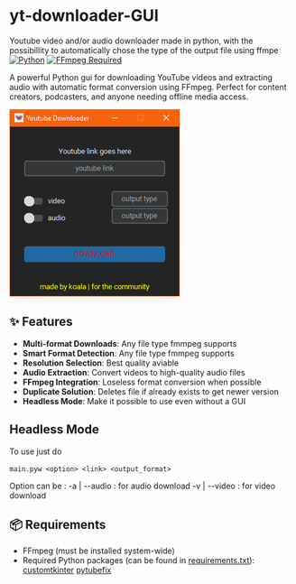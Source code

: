 # yt-downloader-GUI
Youtube video and/or audio downloader made in python, with the possibillity to automatically chose the type of the output file using ffmpe
[![Python](https://img.shields.io/badge/Python-3776AB?logo=python&logoColor=fff)](https://python.org)
[![FFmpeg Required](https://img.shields.io/badge/FFmpeg-Required-orange.svg)](https://ffmpeg.org)

A powerful Python gui for downloading YouTube videos and extracting audio with automatic format conversion using FFmpeg. Perfect for content creators, podcasters, and anyone needing offline media access.

![Demo](https://github.com/Koala-cod/yt-downloader-GUI/blob/main/preview.png)

## ✨ Features

- **Multi-format Downloads**: Any file type fmmpeg supports
- **Smart Format Detection**: Any file type fmmpeg supports
- **Resolution Selection**: Best quality aviable
- **Audio Extraction**: Convert videos to high-quality audio files
- **FFmpeg Integration**: Loseless format conversion when possible
- **Duplicate Solution**: Deletes file if already exists to get newer version
- **Headless Mode**: Make it possible to use even without a GUI

## Headless Mode

To use just do
```
main.pyw <option> <link> <output_format>
```
Option can be :
-a | --audio : for audio download
-v | --video : for video download

## 📦 Requirements

- FFmpeg (must be installed system-wide)
- Required Python packages (can be found in [requirements.txt](https://github.com/Koala-cod/yt-downloader-GUI/blob/main/requirements.txt)):
    [customtkinter](https://customtkinter.tomschimansky.com/)
    [pytubefix](https://pypi.org/project/pytubefix/)
